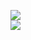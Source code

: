 [![](https://img.shields.io/badge/Made%20With-Github%20Spray-lightgrey.svg?style=for-the-badge&logo=github)](https://github.com/Annihil/github-spray#22498)  
[![](https://i.imgur.com/2DrTn0Z.gif)](https://github.com/Annihil/github-spray)